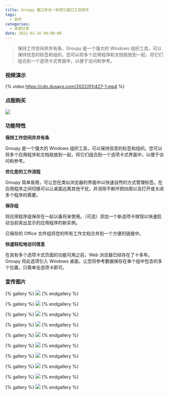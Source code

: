 ```yaml
---
title: Groupy 窗口多合一标签化窗口工具软件
tags:
  - 软件
categories:
  - 资源分享
date: 2022-01-26 00:00:00
---
```


> 保持工作空间井井有条，Groupy 是一个强大的 Windows 组织工具，可以保持信息的标签和组织。您可以将多个应用程序和文档拖放到一起，将它们组合到一个选项卡式界面中，以便于访问和参考。

<!-- more -->

### 视频演示

{% video https://cdn.dusays.com/2022/01/427-1.mp4 %}

### 点图购买

[![](https://cdn.dusays.com/2022/01/427-1.png/1)](https://r-g.io/CTSWf8)

### 功能特性

**保持工作空间井井有条**

Groupy 是一个强大的 Windows 组织工具，可以保持信息的标签和组织。您可以将多个应用程序和文档拖放到一起，将它们组合到一个选项卡式界面中，以便于访问和参考。

**优化您的工作流程**

Groupy 简单易用，可让您在类似浏览器的界面中以快速自然的方式管理标签。在应用程序之间切换可以让桌面远离其他干扰，并消除不断环顾四周以及打开或关闭多个程序的需要。

**保存组**

将应用程序组保存在一起以备将来使用。（可选）添加一个新选项卡按钮以快速启动当前突出显示的应用程序的新实例。

已保存的 Office 文件组将您的所有工作文档合并到一个方便的链接中。

**快速轻松地访问信息**

在具有多个选项卡式页面的功能可用之前，Web 浏览器已经存在了十多年。Groupy 将此选项引入 Windows 桌面，让您将参考数据保存在单个组中包含的多个位置，只需单击选项卡即可。

### 宣传图片

{% gallery %}
![](https://cdn.dusays.com/2022/01/427-2.png/1)
{% endgallery %}

{% gallery %}
![](https://cdn.dusays.com/2022/01/427-3.png/1)
{% endgallery %}

{% gallery %}
![](https://cdn.dusays.com/2022/01/427-4.png/1)
{% endgallery %}

{% gallery %}
![](https://cdn.dusays.com/2022/01/427-5.png/1)
{% endgallery %}

{% gallery %}
![](https://cdn.dusays.com/2022/01/427-6.png/1)
{% endgallery %}

{% gallery %}
![](https://cdn.dusays.com/2022/01/427-7.png/1)
{% endgallery %}

{% gallery %}
![](https://cdn.dusays.com/2022/01/427-8.png/1)
{% endgallery %}

{% gallery %}
![](https://cdn.dusays.com/2022/01/427-9.png/1)
{% endgallery %}

{% gallery %}
![](https://cdn.dusays.com/2022/01/427-10.png/1)
{% endgallery %}

{% gallery %}
![](https://cdn.dusays.com/2022/01/427-11.png/1)
{% endgallery %}
